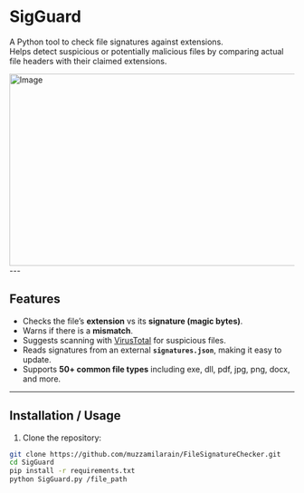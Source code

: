 # SigGuard
A Python tool to check file signatures against extensions.  
Helps detect suspicious or potentially malicious files by comparing actual file headers with their claimed extensions.

<img width="671" height="339" alt="Image" src="https://github.com/user-attachments/assets/e340d210-a4ee-4d34-96d6-c1b00716c870" />
---

## Features

- Checks the file’s **extension** vs its **signature (magic bytes)**.  
- Warns if there is a **mismatch**.  
- Suggests scanning with [VirusTotal](https://www.virustotal.com) for suspicious files.  
- Reads signatures from an external **`signatures.json`**, making it easy to update.  
- Supports **50+ common file types** including exe, dll, pdf, jpg, png, docx, and more.  

---

## Installation / Usage

1. Clone the repository:

```bash
git clone https://github.com/muzzamilarain/FileSignatureChecker.git
cd SigGuard
pip install -r requirements.txt
python SigGuard.py /file_path

